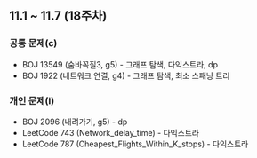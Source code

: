 ## 11.1 ~ 11.7 (18주차)

### 공통 문제(c)
- BOJ 13549 (숨바꼭질3, g5) - 그래프 탐색, 다익스트라, dp
- BOJ 1922 (네트워크 연결, g4) - 그래프 탐색, 최소 스패닝 트리

### 개인 문제(i)
- BOJ 2096 (내려가기, g5) - dp
- LeetCode 743 (Network_delay_time) - 다익스트라
- LeetCode 787 (Cheapest_Flights_Within_K_stops) - 다익스트라